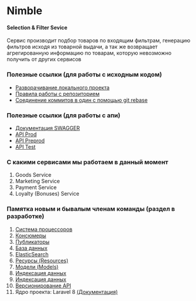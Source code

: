# Nimble
#### Selection & Filter Sevice

Сервис производит подбор товаров по входящим фильтрам, генерацию фильтров исходя из товарной выдачи, а так же возвращает агрегированную информацию по товарам, которую невозможно получить от других сервисов

### Полезные ссылки (для работы с исходным кодом)
<ul>
    <li><a href="https://wiki.sd.local/pages/viewpage.action?pageId=123732294">Разворачивание локального проекта</a></li>
    <li><a href="https://wiki.sd.local/pages/viewpage.action?pageId=120186792">Правила работы с репозиторием</a></li>
    <li><a href="https://wiki.sd.local/pages/viewpage.action?pageId=120186796">Соединение коммитов в один с помощью git rebase</a></li>
</ul>

### Полезные ссылки (для работы с апи)
<ul>
    <li><a href="http://selection-api.rozetka.company/api/v1/documentation">Документация SWAGGER</a></li>
    <li><a href="http://selection-api.rozetka.company/">API Prod</a></li>
    <li><a href="http://selection-api.preprod.rozetka.company/">API Preprod</a></li>
    <li><a href="http://selection-api.qa.rozetka.company/">API Test</a></li>
</ul>


### С какими сервисами мы работаем в данный момент
<ol>
    <li>Goods Service</li>
    <li>Marketing Service</li>
    <li>Payment Service</li>
    <li>Loyalty (Bonuses) Service</li>
</ol>

### Памятка новым и бывалым членам команды (раздел в разработке)
<ol>
    <li><a href="#">Система процессоров</a></li>
    <li><a href="#">Консюмеры</a></li>
    <li><a href="#">Публикаторы</a></li>
    <li><a href="#">База данных</a></li>
    <li><a href="#">ElasticSearch</a></li>
    <li><a href="#">Ресурсы (Resources)</a></li>
    <li><a href="#">Модели (Models)</a></li>
    <li><a href="#">Индексация данных</a></li>
    <li><a href="#">Индексация данных</a></li>
    <li><a href="#">Версионирование API</a></li>
    <li>Ядро проекта: Laravel 8 <a href="https://laravel.com/docs/8.x">(Документация)</a></li>
</ol>
